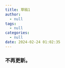 ```yaml
---
title: 草稿1
author:
  - null
tags:
  - null
categories:
  - null
date: 2024-02-24 01:02:35
---
```



### 不再更新。